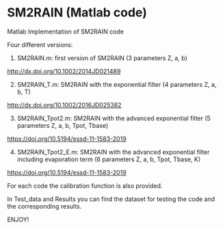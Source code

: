 # SM2RAIN (Matlab code)
Matlab Implementation of SM2RAIN code

Four different versions:

1) SM2RAIN.m: first version of SM2RAIN (3 parameters Z, a, b)

http://dx.doi.org/10.1002/2014JD021489

2) SM2RAIN_T.m: SM2RAIN with the exponential filter (4 parameters Z, a, b, T)

http://dx.doi.org/10.1002/2016JD025382

3) SM2RAIN_Tpot2.m: SM2RAIN with the advanced exponential filter (5 parameters Z, a, b, Tpot, Tbase)

https://doi.org/10.5194/essd-11-1583-2019

4) SM2RAIN_Tpot2_E.m: SM2RAIN with the advanced exponential filter including evaporation term (6 parameters Z, a, b, Tpot, Tbase, K)

https://doi.org/10.5194/essd-11-1583-2019

For each code the calibration function is also provided.

In Test_data and Results you can find the dataset for testing the code and the corresponding results.  

ENJOY!
